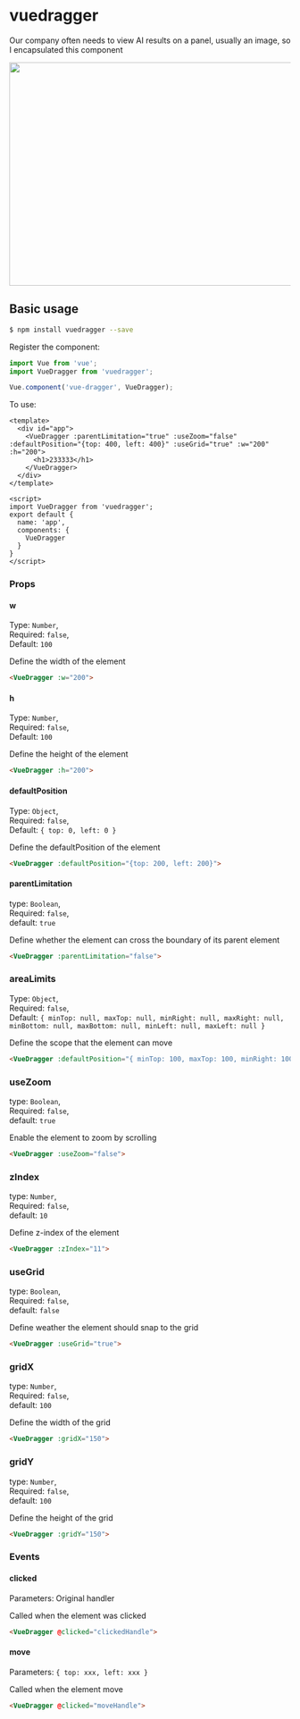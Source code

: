 # vuedragger
Our company often needs to view AI results on a panel, usually an image, so I encapsulated this component
<div align='center'>
 <img src='https://i.loli.net/2019/12/30/CGk1ZaENQiRh5od.gif' width='680px' height='400px'/>
</div>

## Basic usage
```bash
$ npm install vuedragger --save
```
Register the component:    
```js
import Vue from 'vue';
import VueDragger from 'vuedragger';

Vue.component('vue-dragger', VueDragger);
```
To use:
```vue
<template>
  <div id="app">
    <VueDragger :parentLimitation="true" :useZoom="false" :defaultPosition="{top: 400, left: 400}" :useGrid="true" :w="200" :h="200">
      <h1>233333</h1>
    </VueDragger>
  </div>
</template>

<script>
import VueDragger from 'vuedragger';
export default {
  name: 'app',
  components: {
    VueDragger
  }
}
</script>

```

### Props

#### w
Type: `Number`,<br>
Required: `false`,<br>
Default: `100`

Define the width of the element
```html
<VueDragger :w="200">
```

#### h
Type: `Number`,<br>
Required: `false`,<br>
Default: `100`

Define the height of the element
```html
<VueDragger :h="200">
```

#### defaultPosition
Type: `Object`,<br>
Required: `false`,<br>
Default: `{ top: 0, left: 0 }`

Define the defaultPosition of the element
```html
<VueDragger :defaultPosition="{top: 200, left: 200}">
```

#### parentLimitation
type: `Boolean`, <br>
Required: `false`,<br>
default: `true`

Define whether the element can cross the boundary of its parent element
```html
<VueDragger :parentLimitation="false">
```

### areaLimits
Type: `Object`,<br>
Required: `false`,<br>
Default: `{ minTop: null, maxTop: null, minRight: null, maxRight: null, minBottom: null, maxBottom: null, minLeft: null, maxLeft: null }`

Define the scope that the element can move
```html
<VueDragger :defaultPosition="{ minTop: 100, maxTop: 100, minRight: 100, maxRight: 100, minBottom: 100, maxBottom: 100, minLeft: 100, maxLeft: 100 }">
```

### useZoom
type: `Boolean`,<br>
Required: `false`,<br>
default: `true`

Enable the element to zoom by scrolling
```html
<VueDragger :useZoom="false">
```

### zIndex
type: `Number`,<br>
Required: `false`,<br>
default: `10`

Define z-index of the element
```html
<VueDragger :zIndex="11">
```

### useGrid
type: `Boolean`,<br>
Required: `false`,<br>
default: `false`

Define weather the element should snap to the grid
```html
<VueDragger :useGrid="true">
```

### gridX
type: `Number`,<br>
Required: `false`,<br>
default: `100`

Define the width of the grid
```html
<VueDragger :gridX="150">
```

### gridY
type: `Number`,<br>
Required: `false`,<br>
default: `100`

Define the height of the grid
```html
<VueDragger :gridY="150">
```

### Events

#### clicked
Parameters: Original handler

Called when the element was clicked
```html
<VueDragger @clicked="clickedHandle">
```

#### move
Parameters: `{ top: xxx, left: xxx }`

Called when the element move
```html
<VueDragger @clicked="moveHandle">
```

             